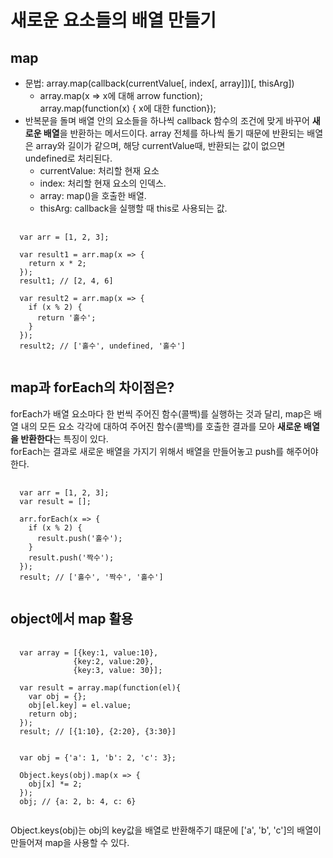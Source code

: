 # 새로운 요소들의 배열 만들기
## map
* 문법: array.map(callback(currentValue[, index[, array]])[, thisArg])
  * array.map(x => x에 대해 arrow function);  
  array.map(function(x) { x에 대한 function});
* 반복문을 돌며 배열 안의 요소들을 하나씩 callback 함수의 조건에 맞게 바꾸어 **새로운 배열**을 반환하는 메서드이다. array 전체를 하나씩 돌기 때문에 반환되는 배열은 array와 길이가 같으며, 해당 currentValue때, 반환되는 값이 없으면 undefined로 처리된다.
  * currentValue: 처리할 현재 요소
  * index: 처리할 현재 요소의 인덱스.
  * array: map()을 호출한 배열.
  * thisArg: callback을 실행할 때 this로 사용되는 값.
<pre>
  <code>
  var arr = [1, 2, 3];

  var result1 = arr.map(x => {
    return x * 2;
  });
  result1; // [2, 4, 6]

  var result2 = arr.map(x => {
    if (x % 2) {
      return '홀수';
    }
  });
  result2; // ['홀수', undefined, '홀수']
  </code>
</pre>


## map과 forEach의 차이점은?
forEach가 배열 요소마다 한 번씩 주어진 함수(콜백)를 실행하는 것과 달리, map은 배열 내의 모든 요소 각각에 대하여 주어진 함수(콜백)를 호출한 결과를 모아 **새로운 배열을 반환한다**는 특징이 있다.  
forEach는 결과로 새로운 배열을 가지기 위해서 배열을 만들어놓고 push를 해주어야한다.
<pre>
  <code>
  var arr = [1, 2, 3];
  var result = [];
  
  arr.forEach(x => {
    if (x % 2) {
      result.push('홀수');
    }
    result.push('짝수');
  });
  result; // ['홀수', '짝수', '홀수']
  </code>
</pre>


## object에서 map 활용
<pre>
  <code>
  var array = [{key:1, value:10},
              {key:2, value:20},
              {key:3, value: 30}];
             
  var result = array.map(function(el){ 
    var obj = {};
    obj[el.key] = el.value;
    return obj;
  });
  result; // [{1:10}, {2:20}, {3:30}]


  var obj = {'a': 1, 'b': 2, 'c': 3};

  Object.keys(obj).map(x => {
    obj[x] *= 2;
  });
  obj; // {a: 2, b: 4, c: 6}
  </code>
</pre>
Object.keys(obj)는 obj의 key값을 배열로 반환해주기 떄문에 ['a', 'b', 'c']의 배열이 만들어져 map을 사용할 수 있다.